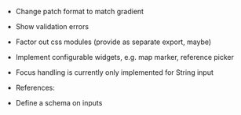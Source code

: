 - Change patch format to match gradient
- Show validation errors
- Factor out css modules (provide as separate export, maybe)
- Implement configurable widgets, e.g. map marker, reference picker
- Focus handling is currently only implemented for String input
- References:

- Define a schema on inputs
